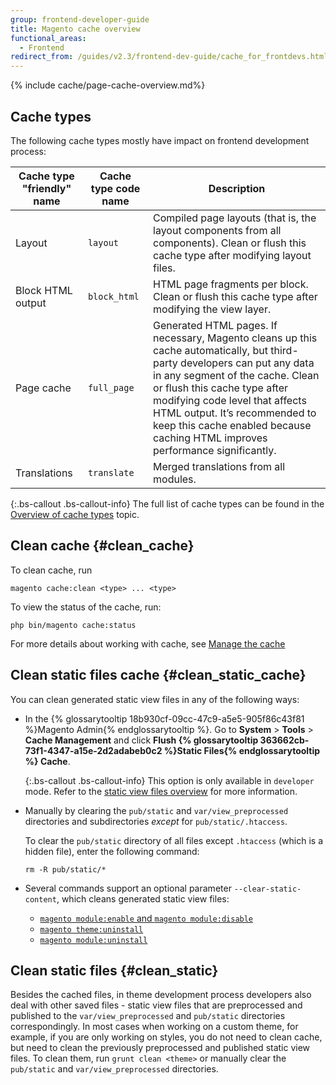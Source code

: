 ```yaml
---
group: frontend-developer-guide
title: Magento cache overview
functional_areas:
  - Frontend
redirect_from: /guides/v2.3/frontend-dev-guide/cache_for_frontdevs.html
---
```


{% include cache/page-cache-overview.md%}

## Cache types

The following cache types mostly have impact on frontend development process:

| Cache type "friendly" name | Cache type code name | Description                                                                                                                                                                                                                                                                                                                                       |
| -------------------------- | -------------------- | ------------------------------------------------------------------------------------------------------------------------------------------------------------------------------------------------------------------------------------------------------------------------------------------------------------------------------------------------- |
| Layout                     | `layout`             | Compiled page layouts (that is, the layout components from all components). Clean or flush this cache type after modifying layout files.                                                                                                                                                                                                          |
| Block HTML output          | `block_html`         | HTML page fragments per block. Clean or flush this cache type after modifying the view layer.                                                                                                                                                                                                                                                     |
| Page cache                 | `full_page`          | Generated HTML pages. If necessary, Magento cleans up this cache automatically, but third-party developers can put any data in any segment of the cache. Clean or flush this cache type after modifying code level that affects HTML output. It’s recommended to keep this cache enabled because caching HTML improves performance significantly. |
| Translations               | `translate`          | Merged translations from all modules.                                                                                                                                                                                                                                                                                                             |

{:.bs-callout .bs-callout-info}
The full list of cache types can be found in the [Overview of cache types]({{page.baseurl}}/configure/command-line/manage-cache.html#config-cli-subcommands-cache-clean-over) topic.

## Clean cache {#clean_cache}

To clean cache, run

```
magento cache:clean <type> ... <type>
```

To view the status of the cache, run:

```
php bin/magento cache:status
```

For more details about working with cache, see [Manage the cache]({{page.baseurl}}/configure/command-line/manage-cache.html)

## Clean static files cache {#clean_static_cache}

You can clean generated static view files in any of the following ways:

* In the {% glossarytooltip 18b930cf-09cc-47c9-a5e5-905f86c43f81 %}Magento Admin{% endglossarytooltip %}. Go to **System** > **Tools** > **Cache Management** and click **Flush {% glossarytooltip 363662cb-73f1-4347-a15e-2d2adabeb0c2 %}Static Files{% endglossarytooltip %} Cache**.

  {:.bs-callout .bs-callout-info}
  This option is only available in `developer` mode. Refer to the [static view files overview]({{page.baseurl}}/configure/command-line/static-content/deploy.html#config-cli-static-overview) for more information.

* Manually by clearing the `pub/static` and `var/view_preprocessed` directories and subdirectories _except_ for `pub/static/.htaccess`.

  To clear the `pub/static` directory of all files except `.htaccess` (which is a hidden file), enter the following command:

  ```
  rm -R pub/static/*
  ```

* Several commands support an optional parameter `--clear-static-content`, which cleans generated static view files:

  * [`magento module:enable` and `magento module:disable`]({{page.baseurl}}/install/command-line/enable-disable-modules.html)
  * [`magento theme:uninstall`]({{page.baseurl}}/install/command-line/uninstall-theme.html)
  * [`magento module:uninstall`]({{page.baseurl}}/install/command-line/uninstall-module.html)

## Clean static files {#clean_static}

Besides the cached files, in theme development process developers also deal with other saved files - static view files that are preprocessed and published to the `var/view_preprocessed` and `pub/static` directories correspondingly. In most cases when working on a custom theme, for example, if you are only working on styles, you do not need to clean cache, but need to clean the previously preprocessed and published static view files. To clean them, run  `grunt clean <theme>` or manually clear the `pub/static` and `var/view_preprocessed` directories.

